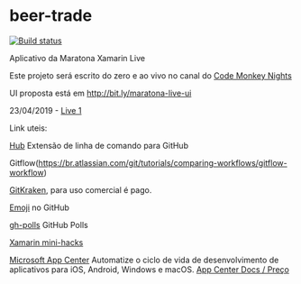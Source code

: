 # beer-trade

[![Build status](https://build.appcenter.ms/v0.1/apps/1f81f5fb-c5ab-4d55-aa80-573fe060d6cc/branches/master/badge)](https://appcenter.ms)

Aplicativo da Maratona Xamarin Live

Este projeto será escrito do zero e ao vivo no canal do [Code Monkey Nights](https://www.youtube.com/channel/UCFaQBRaoHrAxcGoeY8E5jvQ)

UI proposta está em http://bit.ly/maratona-live-ui

23/04/2019 - [Live 1](https://www.youtube.com/watch?v=U4zJuHJxJjY)



Link uteis:

[Hub](https://hub.github.com/) Extensão de linha de comando para GitHub

Gitflow(https://br.atlassian.com/git/tutorials/comparing-workflows/gitflow-workflow)

[GitKraken](https://www.gitkraken.com/), para uso comercial é pago.

[Emoji](https://gitmoji.carloscuesta.me) no GitHub

[gh-polls](https://github.com/apex/gh-polls) GitHub Polls

[Xamarin mini-hacks](https://github.com/xamarin/mini-hacks/tree/master/philips-hue)

[Microsoft App Center](https://visualstudio.microsoft.com/pt-br/app-center/) Automatize o ciclo de vida de desenvolvimento de aplicativos para iOS, Android, Windows e macOS. [App Center Docs / Preço](https://docs.microsoft.com/en-us/appcenter/general/pricing)


